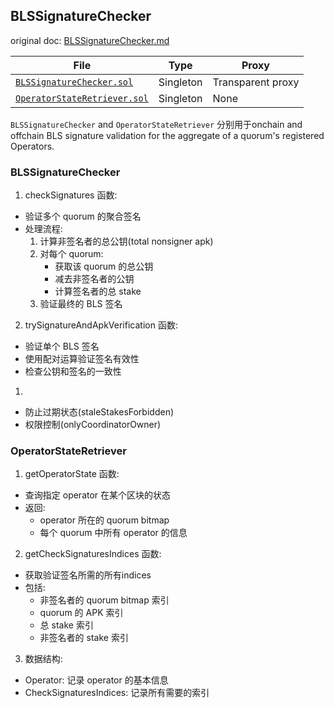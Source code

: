 ## BLSSignatureChecker

original doc: [BLSSignatureChecker.md](https://github.com/jaxxjj/eigenlayer-mainnet-contracts/blob/main/docs/BLSSignatureChecker.md)

| File | Type | Proxy |
| -------- | -------- | -------- |
| [`BLSSignatureChecker.sol`](../src/BLSSignatureChecker.sol) | Singleton | Transparent proxy |
| [`OperatorStateRetriever.sol`](../src/OperatorStateRetriever.sol) | Singleton | None |

`BLSSignatureChecker` and `OperatorStateRetriever` 分别用于onchain and offchain BLS signature validation for the aggregate of a quorum's registered Operators.


### BLSSignatureChecker

1. checkSignatures 函数:
- 验证多个 quorum 的聚合签名
- 处理流程:
  1) 计算非签名者的总公钥(total nonsigner apk)
  2) 对每个 quorum:
     - 获取该 quorum 的总公钥
     - 减去非签名者的公钥
     - 计算签名者的总 stake
  3) 验证最终的 BLS 签名

2. trySignatureAndApkVerification 函数:
- 验证单个 BLS 签名
- 使用配对运算验证签名有效性
- 检查公钥和签名的一致性

1. 
- 防止过期状态(staleStakesForbidden)
- 权限控制(onlyCoordinatorOwner)

### OperatorStateRetriever

1. getOperatorState 函数:
- 查询指定 operator 在某个区块的状态
- 返回:
  - operator 所在的 quorum bitmap
  - 每个 quorum 中所有 operator 的信息

2. getCheckSignaturesIndices 函数:
- 获取验证签名所需的所有indices
- 包括:
  - 非签名者的 quorum bitmap 索引
  - quorum 的 APK 索引
  - 总 stake 索引
  - 非签名者的 stake 索引

3. 数据结构:
- Operator: 记录 operator 的基本信息
- CheckSignaturesIndices: 记录所有需要的索引



